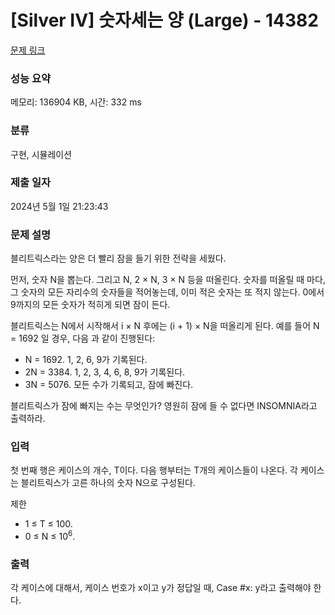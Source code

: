 # [Silver IV] 숫자세는 양 (Large) - 14382 

[문제 링크](https://www.acmicpc.net/problem/14382) 

### 성능 요약

메모리: 136904 KB, 시간: 332 ms

### 분류

구현, 시뮬레이션

### 제출 일자

2024년 5월 1일 21:23:43

### 문제 설명

<p dir="ltr">블리트릭스라는 양은 더 빨리 잠을 들기 위한 전략을 세웠다.</p>

<p dir="ltr">먼저, 숫자 N을 뽑는다. 그리고 N, 2 × N, 3 × N 등을 떠올린다. 숫자를 떠올릴 때 마다, 그 숫자의 모든 자리수의 숫자들을 적어놓는데, 이미 적은 숫자는 또 적지 않는다. 0에서 9까지의 모든 숫자가 적히게 되면 잠이 든다.</p>

<p dir="ltr">블리트릭스는 N에서 시작해서 i × N 후에는 (i + 1) × N을 떠올리게 된다. 예를 들어 N = 1692 일 경우, 다음 과 같이 진행된다:</p>

<ul>
	<li dir="ltr">N = 1692. 1, 2, 6, 9가 기록된다.</li>
	<li dir="ltr">2N = 3384. 1, 2, 3, 4, 6, 8, 9가 기록된다.</li>
	<li dir="ltr">3N = 5076. 모든 수가 기록되고, 잠에 빠진다.</li>
</ul>

<p>블리트릭스가 잠에 빠지는 수는 무엇인가? 영원히 잠에 들 수 없다면 INSOMNIA라고 출력하라.</p>

### 입력 

 <p dir="ltr">첫 번째 행은 케이스의 개수, T이다. 다음 행부터는 T개의 케이스들이 나온다. 각 케이스는 블리트릭스가 고른 하나의 숫자 N으로 구성된다.</p>

<p>제한</p>

<ul>
	<li>1 ≤ T ≤ 100.</li>
	<li>0 ≤ N ≤ 10<sup>6</sup>.</li>
</ul>

### 출력 

 <p>각 케이스에 대해서, 케이스 번호가 x이고 y가 정답일 때, Case #x: y라고 출력해야 한다.</p>

